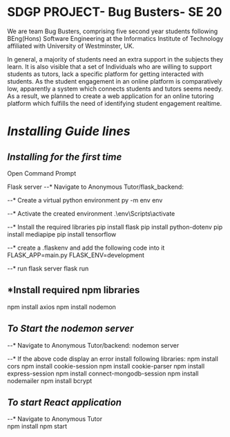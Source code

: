 # SDGP PROJECT- Bug Busters- SE 20

We are team Bug Busters, comprising five second year students following BEng(Hons) Software Engineering at the Informatics Institute of Technology affiliated with University of Westminster, UK. 

In general, a majority of students need an extra support in the subjects they learn. It is also visible that a set of Individuals who are willing to support students as tutors, lack a specific platform for getting interacted with students. As the student engagement in an online platform is comparatively low, apparently a system which connects students and tutors seems needy. As a result, we planned to create a web application for an online tutoring platform which fulfills the need of identifying student engagement realtime.



*Installing Guide lines*
=====================================

*Installing for the first time*
------------------------------------
Open Command Prompt

Flask server
  --* Navigate to Anonymous Tutor/flask_backend:

  --* Create a virtual python environment
     py -m env env

  --* Activate the created environment
     .\env\Scripts\activate

  --*  Install the required libraries
     pip install flask
     pip install python-dotenv
     pip install mediapipe
     pip install tensorflow


  --*  create a .flaskenv and add the following code into it
      FLASK_APP=main.py
      FLASK_ENV=development

  --*  run flask server
     flask run

*Install required npm libraries
------------------------------------
   npm install axios
   npm install nodemon
 
*To Start the nodemon server*
------------------------------------

--* Navigate to Anonymous Tutor/backend:
  nodemon server
  
--* If the above code display an error install following libraries:
  npm install cors
  npm install cookie-session
  npm install cookie-parser
  npm install express-session
  npm install connect-mongodb-session
  npm install nodemailer
  npm install bcrypt
  
*To start React application*  
------------------------------------
--* Navigate to Anonymous Tutor  
  npm install
  npm start



